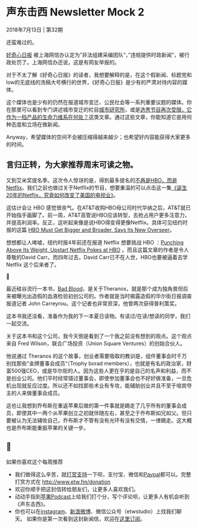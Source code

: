 # 声东击西 Newsletter Mock  2
2018年7月13日 | 第32期

还蛮难过的。

[好奇心日报](http://www.qdaily.com/) 被上海网信办认定为”非法组建采编团队“，”违规提供时政新闻”，被行政处罚了。上海网信办还说，这是有网友举报的。

对于不太了解《好奇心日报》的读者，我想要解释的是，在这个假新闻、标题党和low的无底线的洗稿大号横行的世界，《好奇心日报》是少有的严肃对待内容的媒体。

这个媒体也是少有的仍然在报道城市变迁、公民社会等一系列重要议题的媒体。你在那里可以看到专门讲述城市变迁的栏目[城市研究所](http://www.qdaily.com/special_columns/46.html)，或是[选秀节目再次受限，它作为一档产品的生命力维系在何处？](http://www.qdaily.com/articles/55172.html)这类文章。通过这些文章，你能知道它是用何种态度和立场在做新闻。

Anyway，希望媒体的空间不会被压缩得越来越少；也希望好内容能获得大家更多的时间。

言归正转，为大家推荐周末可读之物。
---

又到艾米奖提名季。这次令人惊讶的是，得到最多提名的[不再是HBO，而是Netflix](https://techcrunch.com/2018/07/12/netflix-emmy-nominations/)。我们之前也做过关于Netflix的节目，想要重温的可以点击这一集[《诞生20年的Netflix，究竟如何改变了美国的电视业》](http://www.etw.fm/netflix-20-years-tv-industry)。

这估计会让 HBO 感觉很丧气。在AT&T收购HBO母公司时代华纳之后，AT&T就已开始指手画脚了。前一周，AT&T高管说HBO应该转型，去抢占用户更多注意力，并提高利润率。反正，这听起来像是说HBO得变得更像Netflix。具体可见纽约时报的这篇 [HBO Must Get Bigger and Broader, Says Its New Overseer](https://www.nytimes.com/2018/07/08/business/media/hbo-att-merger.html)。

想想都让人唏嘘，纽约时报4年前还在报道 Netflix 想要挑战 HBO ：[Punching Above Its Weight, Upstart Netflix Pokes at HBO](https://www.nytimes.com/2014/02/17/business/media/punching-above-its-weight-upstart-netflix-pokes-at-hbo.html) 。而且这篇文章的作者是令人尊敬的David Carr。而四年过去，David Carr已不在人世，HBO也要被逼着去学 Netflix 这个后来者了。

🦉
 
最近硅谷流行一本书，[Bad Blood](https://www.amazon.com/Bad-Blood-Secrets-Silicon-Startup/dp/152473165X)，是关于Theranos，就是那个成为独角兽但后来被曝光出造假的血液检验初创公司的。作者就是当时揭露造假的华尔街日报调查报道记者 John Carreyrou。这个记者也非常资深，他曾两次获得普利策奖。

这本书我还没看，准备作为我的下一本夏日读物。有读过/在读/想读的同学，我们一起交流。

关于这本书和这个公司，我今天倒是看到了一个我之前没有想到的观点。这个观点来自 Fred Wilson，联合广场投资（Union Square Ventures）的创始合伙人。

他说通过 Theranos 的这个故事，创业者需要吸取的教训是，组件董事会时千万别找那些”金牌董事会成员“（Trophy borad members），也就是有名的政治家，财富500强CEO，或是华尔街的人。因为这些人更在乎的是自己的名声和利益，而不是创业公司。他们平时经常错过董事会，即使参加董事会也不好好做准备，一旦危机出现就反应过度。所以还不如找那些术业有专攻，能辅助创业并且不至于喧宾夺主的人来做董事会成员。

这也让我想到乔布斯在重返苹果后做的第一件事就是踢走了几乎所有的董事会成员，即使其中一两个从苹果创立之初就伴随左右，甚至之于乔布斯如兄如父。但只要被认为无法辅佐自己，乔布斯才不管有没有光环有没有交情，一律踢走。这大概也是乔布斯能重振苹果的关键一步。

🦉
---
如果你喜欢这个每周推荐
* 我们做得这么辛苦，就[打赏支持](http://www.etw.fm)一下呗，支付宝、微信和[Paypal](http://etw.fm)都可以。完整打赏方式在 http://www.etw.fm/donation 
* 欢迎你顺手把这封信转给朋友们，让更多人喜欢我们。
* 动动手指到[苹果Podcast](http://etw.fm)上给我们打个分，写个评论呗，让更多人有机会听到《声东击西》。
* 你也可以在[instagram](http://etw.fm)、[新浪微博](http://etw.fm)、微信公众号（etwstudio）上找我们聊天。
如果你是第一次看到这封新闻信，欢迎在[这里订阅](http://etw.fm)。
